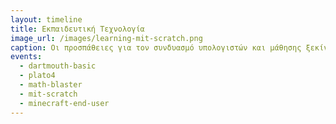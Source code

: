 ```yaml
---
layout: timeline 
title: Εκπαιδευτική Τεχνολογία
image_url: /images/learning-mit-scratch.png
caption: Οι προσπάθειες για τον συνδυασμό υπολογιστών και μάθησης ξεκίνησαν  αρκετά πριν τους πρώτους μίκρο-υπολογιστές και συνεχίζονται με τα σύγχρονα πολυμεσικά...
events:
  - dartmouth-basic
  - plato4
  - math-blaster
  - mit-scratch
  - minecraft-end-user
---
```

